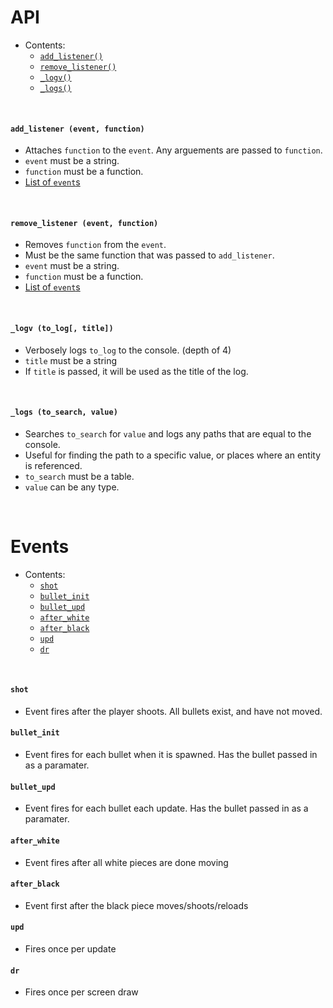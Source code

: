 # API
- Contents:
  - [`add_listener()`](#add_listener-event-function)
  - [`remove_listener()`](#remove_listener-event-function)
  - [`_logv()`](#_logv-to_log-title)
  - [`_logs()`](#_logs-to_search-value)
  
&#8202;

#### `add_listener (event, function)`
- Attaches `function` to the `event`. Any arguements are passed to `function`.
- `event` must be a string.
- `function` must be a function.
- [List of `event`s](#events)

&#8202;

#### `remove_listener (event, function)`
- Removes `function` from the `event`.
- Must be the same function that was passed to `add_listener`.
- `event` must be a string.
- `function` must be a function.
- [List of `event`s](#events)

&#8202;

#### `_logv (to_log[, title])`
- Verbosely logs `to_log` to the console. (depth of 4)
- `title` must be a string
- If `title` is passed, it will be used as the title of the log.

&#8202;

#### `_logs (to_search, value)`
- Searches `to_search` for `value` and logs any paths that are equal to the console.
- Useful for finding the path to a specific value, or places where an entity is referenced.
- `to_search` must be a table.
- `value` can be any type.

&#8202;

# Events
- Contents:
  - [`shot`](#shot)
  - [`bullet_init`](#bullet_init)
  - [`bullet_upd`](#bullet_upd)
  - [`after_white`](#after_white)
  - [`after_black`](#after_black)
  - [`upd`](#upd)
  - [`dr`](#dr)


&#8202;

#### `shot`
- Event fires after the player shoots. All bullets exist, and have not moved.
#### `bullet_init`
- Event fires for each bullet when it is spawned. Has the bullet passed in as a paramater.
#### `bullet_upd`
- Event fires for each bullet each update. Has the bullet passed in as a paramater.
#### `after_white`
- Event fires after all white pieces are done moving
#### `after_black`
- Event first after the black piece moves/shoots/reloads
#### `upd`
- Fires once per update
#### `dr`
- Fires once per screen draw

